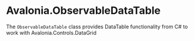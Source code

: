# Avalonia.ObservableDataTable
The `ObservableDataTable` class provides DataTable functionality from C# to work with Avalonia.Controls.DataGrid
